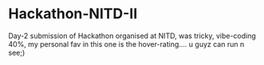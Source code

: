 # Hackathon-NITD-II
Day-2 submission of Hackathon organised at NITD, was tricky, vibe-coding 40%, my personal fav in this one is the hover-rating.... u guyz can run n see;)
